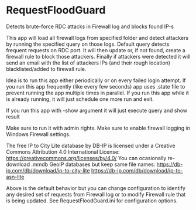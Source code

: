# RequestFloodGuard
Detects brute-force RDC attacks in Firewall log and blocks found IP-s

This app will load all firewall logs from specified folder and detect attackers by running the specified query on those logs. Default query detects frequent requests on RDC port. It will then update or, if not found, create a firewall rule to block those attackers. Finally if attackers were detected it will send an email with the list of attackers IPs (and their rough location) blacklisted/added to firewall rule.

Idea is to run this app either periodically or on every failed login attempt. If you run this app frequently (like every few seconds) app uses .state file to prevent running the app multiple times in parallel. If you run this app while it is already running, it will just schedule one more run and exit.

If you run this app with -show argument it will just execute query and show result

Make sure to run it with admin rights. Маke sure to enable firewall logging in Windows Firewall settings.

The free IP to City Lite database by DB-IP is licensed under a Creative Commons Attribution 4.0 International License:
https://creativecommons.org/licenses/by/4.0/
You can ocasionally re-download .mmdb GeoIP databases but keep same file names:
https://db-ip.com/db/download/ip-to-city-lite
https://db-ip.com/db/download/ip-to-asn-lite

Above is the default behavior but you can change configuration to identify any desired set of requests from Firewall log
or to modify Firewall rule that is being updated. See RequestFloodGuard.ini for configuration options.
